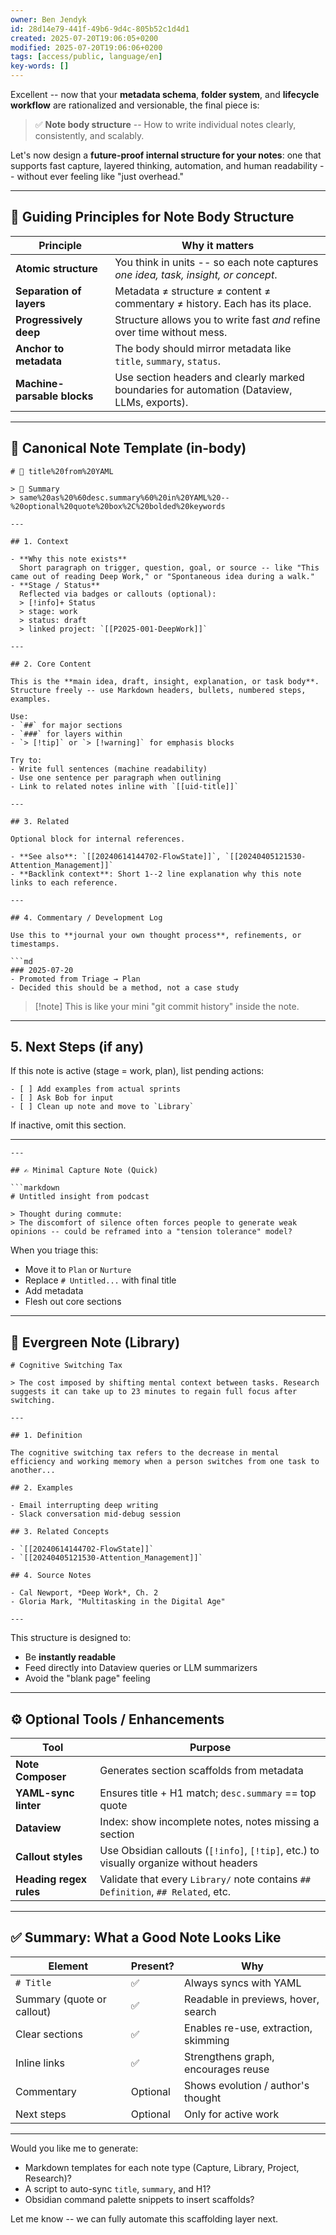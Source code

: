 ```yaml
---
owner: Ben Jendyk
id: 28d14e79-441f-49b6-9d4c-805b52c1d4d1
created: 2025-07-20T19:06:05+0200
modified: 2025-07-20T19:06:06+0200
tags: [access/public, language/en]
key-words: []
---
```


Excellent -- now that your **metadata schema**, **folder system**, and **lifecycle workflow** are rationalized and versionable, the final piece is:

> ✅ **Note body structure** -- How to write individual notes clearly, consistently, and scalably.

Let's now design a **future-proof internal structure for your notes**: one that supports fast capture, layered thinking, automation, and human readability -- without ever feeling like "just overhead."
* * *

## 🧱 Guiding Principles for Note Body Structure

| Principle | Why it matters | 
| ---- | ----  |
| **Atomic structure** | You think in units -- so each note captures _one idea, task, insight, or concept_. | 
| **Separation of layers** | Metadata ≠ structure ≠ content ≠ commentary ≠ history. Each has its place. | 
| **Progressively deep** | Structure allows you to write fast _and_ refine over time without mess. | 
| **Anchor to metadata** | The body should mirror metadata like `title`, `summary`, `status`. | 
| **Machine-parsable blocks** | Use section headers and clearly marked boundaries for automation (Dataview, LLMs, exports). | 
* * *

## 📝 Canonical Note Template (in-body)
    
    
    # 📌 title%20from%20YAML
    
    > 🔖 Summary  
    > same%20as%20%60desc.summary%60%20in%20YAML%20--%20optional%20quote%20box%2C%20bolded%20keywords
    
    ---
    
    ## 1. Context
    
    - **Why this note exists**  
      Short paragraph on trigger, question, goal, or source -- like "This came out of reading Deep Work," or "Spontaneous idea during a walk."
    - **Stage / Status**  
      Reflected via badges or callouts (optional):  
      > [!info]+ Status  
      > stage: work  
      > status: draft  
      > linked project: `[[P2025-001-DeepWork]]`
    
    ---
    
    ## 2. Core Content
    
    This is the **main idea, draft, insight, explanation, or task body**.  
    Structure freely -- use Markdown headers, bullets, numbered steps, examples.
    
    Use:
    - `##` for major sections
    - `###` for layers within
    - `> [!tip]` or `> [!warning]` for emphasis blocks
    
    Try to:
    - Write full sentences (machine readability)
    - Use one sentence per paragraph when outlining
    - Link to related notes inline with `[[uid-title]]`
    
    ---
    
    ## 3. Related
    
    Optional block for internal references.
    
    - **See also**: `[[20240614144702-FlowState]]`, `[[20240405121530-Attention_Management]]`
    - **Backlink context**: Short 1--2 line explanation why this note links to each reference.
    
    ---
    
    ## 4. Commentary / Development Log
    
    Use this to **journal your own thought process**, refinements, or timestamps.
    
    ```md
    ### 2025-07-20
    - Promoted from Triage → Plan
    - Decided this should be a method, not a case study
    

> [!note] This is like your mini "git commit history" inside the note.

* * *

## 5. Next Steps (if any)

If this note is active (stage = work, plan), list pending actions:
    
    
    - [ ] Add examples from actual sprints
    - [ ] Ask Bob for input
    - [ ] Clean up note and move to `Library`
    

If inactive, omit this section.

* * *
    
    
    ---
    
    ## ✍️ Minimal Capture Note (Quick)
    
    ```markdown
    # Untitled insight from podcast
    
    > Thought during commute:
    > The discomfort of silence often forces people to generate weak opinions -- could be reframed into a "tension tolerance" model?
    
    

When you triage this:

- Move it to `Plan` or `Nurture`
- Replace `# Untitled...` with final title
- Add metadata
- Flesh out core sections
* * *

## 🧠 Evergreen Note (Library)
    
    
    # Cognitive Switching Tax
    
    > The cost imposed by shifting mental context between tasks. Research suggests it can take up to 23 minutes to regain full focus after switching.
    
    ---
    
    ## 1. Definition
    
    The cognitive switching tax refers to the decrease in mental efficiency and working memory when a person switches from one task to another...
    
    ## 2. Examples
    
    - Email interrupting deep writing
    - Slack conversation mid-debug session
    
    ## 3. Related Concepts
    
    - `[[20240614144702-FlowState]]`
    - `[[20240405121530-Attention_Management]]`
    
    ## 4. Source Notes
    
    - Cal Newport, *Deep Work*, Ch. 2
    - Gloria Mark, "Multitasking in the Digital Age"
    
    ---
    

This structure is designed to:

- Be **instantly readable**
- Feed directly into Dataview queries or LLM summarizers
- Avoid the "blank page" feeling
* * *

## ⚙️ Optional Tools / Enhancements

| Tool | Purpose | 
| ---- | ----  |
| **Note Composer** | Generates section scaffolds from metadata | 
| **YAML-sync linter** | Ensures title + H1 match; `desc.summary` == top quote | 
| **Dataview** | Index: show incomplete notes, notes missing a section | 
| **Callout styles** | Use Obsidian callouts (`[!info]`, `[!tip]`, etc.) to visually organize without headers | 
| **Heading regex rules** | Validate that every `Library/` note contains `## Definition`, `## Related`, etc. | 
* * *

## ✅ Summary: What a Good Note Looks Like

| Element | Present? | Why | 
| ---- | ---- | ----  |
| `# Title` | ✅ | Always syncs with YAML | 
| Summary (quote or callout) | ✅ | Readable in previews, hover, search | 
| Clear sections | ✅ | Enables re-use, extraction, skimming | 
| Inline links | ✅ | Strengthens graph, encourages reuse | 
| Commentary | Optional | Shows evolution / author's thought | 
| Next steps | Optional | Only for active work | 

* * *

Would you like me to generate:

- Markdown templates for each note type (Capture, Library, Project, Research)?
- A script to auto-sync `title`, `summary`, and H1?
- Obsidian command palette snippets to insert scaffolds?

Let me know -- we can fully automate this scaffolding layer next.